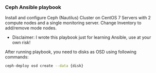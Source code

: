 ### Ceph Ansible playbook

Install and configure Ceph (Nautilus) Cluster on CentOS 7 Servers with 2 compute nodes and a single monitoring server. Change Inventory to add/remove mode nodes.

- Disclaimer: I wrote this playbook just for learning Ansible, use at your own risk!

After running playbook, you need to disks as OSD using following commands:

```bash
ceph-deploy osd create --data {disk}
```
